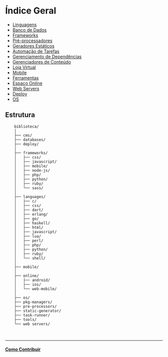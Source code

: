 # Índice Geral

- [Linguagens](languages/)
- [Banco de Dados](databases/)
- [Frameworks](frameworks/)
- [Pré-processadores](pre-processors)
- [Geradores Estáticos](static-generators/)
- [Automação de Tarefas](task-runner/)
- [Gerenciamento de Dependências](pkg-managers/)
- [Gerenciadores de Conteúdo](cms/)
- [Loja Virtual](e-commerce/)
- [Mobile](mobile/)
- [Ferramentas](tools/)
- [Espaço Online](online/)
- [Web Servers](web-servers/)
- [Deploy](deploy/)
- [OS](os/)

## Estrutura

```
	biblioteca/
    │
	├── cms/
	├── databases/
    ├── deploy/
    │
	├── frameworks/
	│   ├── css/
	│   ├── javascript/
    │   ├── mobile/
	│   ├── node-js/
	│   ├── php/
	│   ├── python/
	│   ├── ruby/
	│   └── sass/
    │
	├── languages/
	│   ├── c/
    │   ├── css/
    │   ├── dart/
    │   ├── erlang/
    │   ├── go/
    │   ├── haskell/
	│   ├── html/
	│   ├── javascript/
    │   ├── lua/
    │   ├── perl/
	│   ├── php/
	│   ├── python/
	│   ├── ruby/
	│   └── shell/
    │
	├── mobile/
    │
    ├── online/
	│   ├── android/
	│   ├── ios/
	│   └── web-mobile/
    │
    ├── os/
    ├── pkg-managers/
	├── pre-processors/
    ├── static-generator/
    ├── task-runner/
	├── tools/
	└── web servers/
```


<br/>

---

#### [Como Contribuir](https://github.com/cerebrobr/cerebro/blob/master/README.md#como-contribuir)
